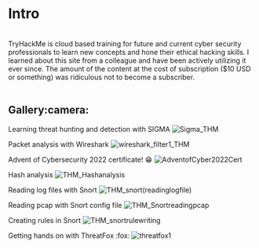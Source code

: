 <h1>Intro</h1>
</br>
TryHackMe is cloud based training for future and current cyber security professionals to learn new concepts and hone their ethical hacking skills. I learned about this site from a colleague and have been actively utilizing it ever since. The amount of the content at the cost of subscription ($10 USD or something) was ridiculous not to become a subscriber.</br></br>

<h2>Gallery:camera:</h2>

Learning threat hunting and detection with SIGMA
![Sigma_THM](https://user-images.githubusercontent.com/121698544/210393471-b323e647-5d69-4d94-8f6d-9d60c6145b2e.png)

Packet analysis with Wireshark
![wireshark_filter1_THM](https://user-images.githubusercontent.com/121698544/210394425-3492610d-7eb3-43c7-9539-7a8fbe7d292d.png)

Advent of Cybersecurity 2022 certificate! :grin:
![AdventofCyber2022Cert](https://user-images.githubusercontent.com/121698544/210395940-73e2b696-ab15-43f8-8820-0dd74d7db6e1.png)

Hash analysis
![THM_Hashanalysis](https://user-images.githubusercontent.com/121698544/235049731-1d2da828-2b09-4191-91f7-270d47f036a1.png)

Reading log files with Snort
![THM_snort(readinglogfile)](https://user-images.githubusercontent.com/121698544/235050038-99374295-b560-4ead-984c-442a7cff55c5.png)

Reading pcap with Snort config file
![THM_Snortreadingpcap](https://user-images.githubusercontent.com/121698544/235050591-c36cd5e3-f538-4a26-b0dc-757ea6a3f45f.gif)

Creating rules in Snort
![THM_snortrulewriting](https://user-images.githubusercontent.com/121698544/235050631-f01e6064-c9c2-498f-8e30-b3bb9682b6fd.png)

Getting hands on with ThreatFox :fox:
![threatfox1](https://user-images.githubusercontent.com/121698544/235050746-3061cffb-8ecd-408e-ac28-d5aaf3be93a4.png)

